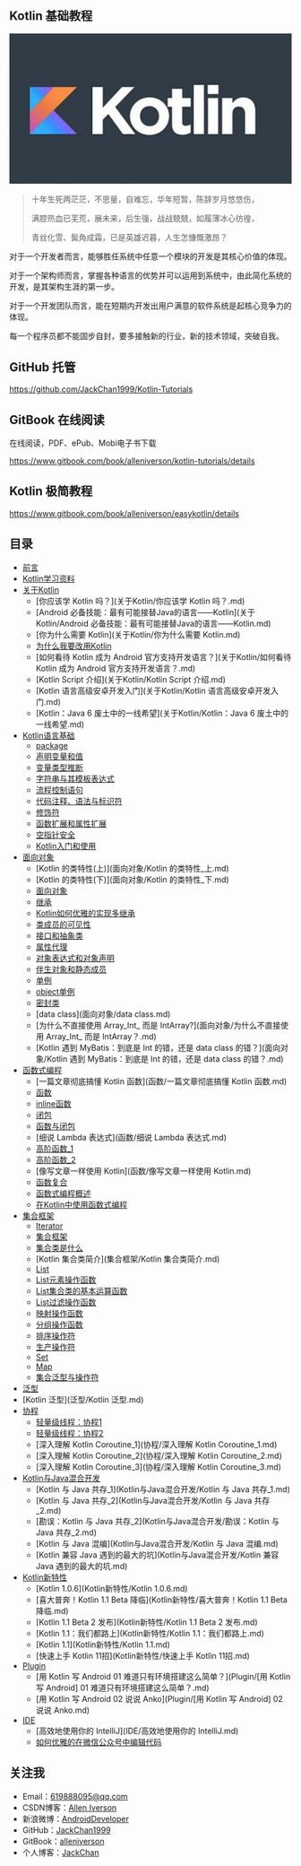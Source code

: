 ## Kotlin 基础教程

![](assets/kotlin.jpg)

> 十年生死两茫茫，不思量，自难忘，华年短暂，陈辞岁月悠悠伤，
>
> 满腔热血已芜荒，展未来，后生强，战战兢兢，如履薄冰心彷徨，
>
> 青丝化雪、鬓角成霜，已是英雄迟暮，人生怎慷慨激昂？

对于一个开发者而言，能够胜任系统中任意一个模块的开发是其核心价值的体现。

对于一个架构师而言，掌握各种语言的优势并可以运用到系统中，由此简化系统的开发，是其架构生涯的第一步。

对于一个开发团队而言，能在短期内开发出用户满意的软件系统是起核心竞争力的体现。

每一个程序员都不能固步自封，要多接触新的行业，新的技术领域，突破自我。

## GitHub 托管

https://github.com/JackChan1999/Kotlin-Tutorials

## GitBook 在线阅读

在线阅读，PDF、ePub、Mobi电子书下载

https://www.gitbook.com/book/alleniverson/kotlin-tutorials/details

## Kotlin 极简教程

https://www.gitbook.com/book/alleniverson/easykotlin/details

## 目录

* [前言](README.md)
* [Kotlin学习资料](Resource/Kotlin学习资料.md)
* [关于Kotlin](关于Kotlin/README.md)
    * [你应该学 Kotlin 吗？](关于Kotlin/你应该学 Kotlin 吗？.md)
    * [Android 必备技能：最有可能接替Java的语言——Kotlin](关于Kotlin/Android 必备技能：最有可能接替Java的语言——Kotlin.md)
    * [你为什么需要 Kotlin](关于Kotlin/你为什么需要 Kotlin.md)
    * [为什么我要改用Kotlin](关于Kotlin/为什么我要改用Kotlin.md)
    * [如何看待 Kotlin 成为 Android 官方支持开发语言？](关于Kotlin/如何看待 Kotlin 成为 Android 官方支持开发语言？.md)
    * [Kotlin Script 介绍](关于Kotlin/Kotlin Script 介绍.md)
    * [Kotlin 语言高级安卓开发入门](关于Kotlin/Kotlin 语言高级安卓开发入门.md)
    * [Kotlin：Java 6 废土中的一线希望](关于Kotlin/Kotlin：Java 6 废土中的一线希望.md)
* [Kotlin语言基础](Kotlin语言基础/README.md)
    * [package](Kotlin语言基础/1.package.md)
    * [声明变量和值](Kotlin语言基础/2.声明变量和值.md)
    * [变量类型推断](Kotlin语言基础/3.变量类型推断.md)
    * [字符串与其模板表达式](Kotlin语言基础/4.字符串与其模板表达式.md)
    * [流程控制语句](Kotlin语言基础/5.流程控制语句.md)
    * [代码注释、语法与标识符](Kotlin语言基础/6.代码注释、语法与标识符.md)
    * [修饰符](Kotlin语言基础/7.修饰符.md)
    * [函数扩展和属性扩展](Kotlin语言基础/8.函数扩展和属性扩展.md)
    * [空指针安全](Kotlin语言基础/9.空指针安全.md)
    * [Kotlin入门和使用](Kotlin语言基础/Kotlin入门和使用.md)
* [面向对象](面向对象/README.md)
    * [Kotlin 的类特性(上)](面向对象/Kotlin 的类特性_上.md)
    * [Kotlin 的类特性(下)](面向对象/Kotlin 的类特性_下.md)
    * [面向对象](面向对象/面向对象.md)
    * [继承](面向对象/继承.md)
    * [Kotlin如何优雅的实现多继承](面向对象/Kotlin如何优雅的实现多继承.md)
    * [类成员的可见性](面向对象/类成员的可见性.md)
    * [接口和抽象类](面向对象/接口和抽象类.md)
    * [属性代理](面向对象/属性代理.md)
    * [对象表达式和对象声明](面向对象/对象表达式和对象声明.md)
    * [伴生对象和静态成员](面向对象/伴生对象和静态成员.md)
    * [单例](面向对象/单例.md)
    * [object单例](面向对象/object单例.md)
    * [密封类](面向对象/密封类.md)
    * [data class](面向对象/data class.md)
    * [为什么不直接使用 Array_Int_ 而是 IntArray?](面向对象/为什么不直接使用 Array_Int_ 而是 IntArray？.md)
    * [Kotlin 遇到 MyBatis：到底是 Int 的错，还是 data class 的错？](面向对象/Kotlin 遇到 MyBatis：到底是 Int 的错，还是 data class 的错？.md)
* [函数式编程](函数/README.md)
    * [一篇文章彻底搞懂 Kotlin 函数](函数/一篇文章彻底搞懂 Kotlin 函数.md)
    * [函数](函数/函数.md)
    * [inline函数](函数/inline函数.md)
    * [闭包](函数/闭包.md)
    * [函数与闭包](函数/函数与闭包.md)
    * [细说 Lambda 表达式](函数/细说 Lambda 表达式.md)
    * [高阶函数_1](函数/高阶函数_1.md)
    * [高阶函数_2](函数/高阶函数_2.md)
    * [像写文章一样使用 Kotlin](函数/像写文章一样使用 Kotlin.md)
    * [函数复合](函数/函数复合.md)
    * [函数式编程概述](函数式编程/函数式编程概述.md)
    * [在Kotlin中使用函数式编程](函数式编程/在Kotlin中使用函数式编程.md)
* [集合框架](集合框架/README.md)
    * [Iterator](集合框架/Iterator.md)
    * [集合框架](集合框架/集合框架.md)
    * [集合类是什么](集合框架/集合类是什么.md)
    * [Kotlin 集合类简介](集合框架/Kotlin 集合类简介.md)
    * [List](集合框架/List.md)
    * [List元素操作函数](集合框架/List元素操作函数.md)
    * [List集合类的基本运算函数](集合框架/List集合类的基本运算函数.md)
    * [List过滤操作函数](集合框架/List过滤操作函数.md)
    * [映射操作函数](集合框架/映射操作函数.md)
    * [分组操作函数](集合框架/分组操作函数.md)
    * [排序操作符](集合框架/排序操作符.md)
    * [生产操作符](集合框架/生产操作符.md)
    * [Set](集合框架/Set.md)
    * [Map](集合框架/Map.md)
    * [集合泛型与操作符](集合框架/集合泛型与操作符.md)
* [泛型](泛型/泛型.md)
* [Kotlin 泛型](泛型/Kotlin 泛型.md)
* [协程](协程/README.md)
    * [轻量级线程：协程1](协程/轻量级线程：协程1.md)
    * [轻量级线程：协程2](协程/轻量级线程：协程2.md)
    * [深入理解 Kotlin Coroutine_1](协程/深入理解 Kotlin Coroutine_1.md)
    * [深入理解 Kotlin Coroutine_2](协程/深入理解 Kotlin Coroutine_2.md)
    * [深入理解 Kotlin Coroutine_3](协程/深入理解 Kotlin Coroutine_3.md)
* [Kotlin与Java混合开发](Kotlin与Java混合开发/README.md)
    * [Kotlin 与 Java 共存_1](Kotlin与Java混合开发/Kotlin 与 Java 共存_1.md)
    * [Kotlin 与 Java 共存_2](Kotlin与Java混合开发/Kotlin 与 Java 共存_2.md)
    * [勘误：Kotlin 与 Java 共存_2](Kotlin与Java混合开发/勘误：Kotlin 与 Java 共存_2.md)
    * [Kotlin 与 Java 混编](Kotlin与Java混合开发/Kotlin 与 Java 混编.md)
    * [Kotlin 兼容 Java 遇到的最大的坑](Kotlin与Java混合开发/Kotlin 兼容 Java 遇到的最大的坑.md)
* [Kotlin新特性](Kotlin新特性/README.md)
    * [Kotlin 1.0.6](Kotlin新特性/Kotlin 1.0.6.md)
    * [喜大普奔！Kotlin 1.1 Beta 降临](Kotlin新特性/喜大普奔！Kotlin 1.1 Beta 降临.md)
    * [Kotlin 1.1 Beta 2 发布](Kotlin新特性/Kotlin 1.1 Beta 2 发布.md)
    * [Kotlin 1.1：我们都路上](Kotlin新特性/Kotlin 1.1：我们都路上.md)
    * [Kotlin 1.1](Kotlin新特性/Kotlin 1.1.md)
    * [快速上手 Kotlin 11招](Kotlin新特性/快速上手 Kotlin 11招.md)
* [Plugin](Plugin/README.md)
    * [用 Kotlin 写 Android 01 难道只有环境搭建这么简单？](Plugin/[用 Kotlin 写 Android] 01 难道只有环境搭建这么简单？.md)
    * [用 Kotlin 写 Android 02 说说 Anko](Plugin/[用 Kotlin 写 Android] 02 说说 Anko.md)
* [IDE](IDE/README.md)
    * [高效地使用你的 IntelliJ](IDE/高效地使用你的 IntelliJ.md)
    * [如何优雅的在微信公众号中编辑代码](IDE/如何优雅的在微信公众号中编辑代码.md)

## 关注我

- Email：<619888095@qq.com>
- CSDN博客：[Allen Iverson](http://blog.csdn.net/axi295309066)
- 新浪微博：[AndroidDeveloper](http://weibo.com/u/1848214604?topnav=1&wvr=6&topsug=1&is_all=1)
- GitHub：[JackChan1999](https://github.com/JackChan1999)
- GitBook：[alleniverson](https://www.gitbook.com/@alleniverson)
- 个人博客：[JackChan](https://jackchan1999.github.io/)